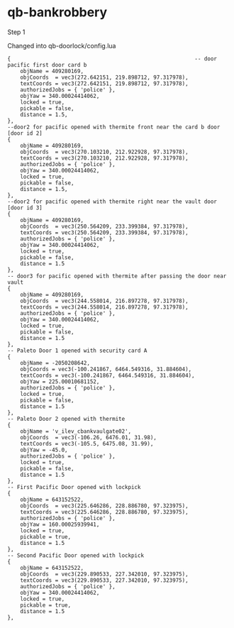 # qb-bankrobbery



Step 1

Changed into qb-doorlock/config.lua


	{                                                          -- door pacific first door card b
		objName = 409280169,
		objCoords  = vec3(272.642151, 219.898712, 97.317978),
		textCoords = vec3(272.642151, 219.898712, 97.317978),
		authorizedJobs = { 'police' },
		objYaw = 340.00024414062,
		locked = true,
		pickable = false,
		distance = 1.5,
	},
	--door2 for pacific opened with thermite front near the card b door    [door id 2]
	{
		objName = 409280169,                                           
		objCoords  = vec3(270.103210, 212.922928, 97.317978),         
		textCoords = vec3(270.103210, 212.922928, 97.317978),
		authorizedJobs = { 'police' },
		objYaw = 340.00024414062,
		locked = true,
		pickable = false,
		distance = 1.5,
	},
	--door2 for pacific opened with thermite right near the vault door         [door id 3]
	{
		objName = 409280169,
		objCoords  = vec3(250.564209, 233.399384, 97.317978),       
		textCoords = vec3(250.564209, 233.399384, 97.317978),
		authorizedJobs = { 'police' },
		objYaw = 340.00024414062,
		locked = true,
		pickable = false,
		distance = 1.5
	},
	-- door3 for pacific opened with thermite after passing the door near vault
	{
		objName = 409280169,
		objCoords  = vec3(244.558014, 216.897278, 97.317978),
		textCoords = vec3(244.558014, 216.897278, 97.317978),
		authorizedJobs = { 'police' },
		objYaw = 340.00024414062,
		locked = true,
		pickable = false,
		distance = 1.5
	},
	-- Paleto Door 1 opened with security card A
	{
		objName = -2050208642,
		objCoords = vec3(-100.241867, 6464.549316, 31.884604),
		textCoords = vec3(-100.241867, 6464.549316, 31.884604),
		objYaw = 225.00010681152,
		authorizedJobs = { 'police' },
		locked = true,
		pickable = false,
		distance = 1.5
	},
 	-- Paleto Door 2 opened with thermite
	{
		objName = 'v_ilev_cbankvaulgate02',
		objCoords  = vec3(-106.26, 6476.01, 31.98),
		textCoords = vec3(-105.5, 6475.08, 31.99),
		objYaw = -45.0,
		authorizedJobs = { 'police' },
		locked = true,
		pickable = false,
		distance = 1.5
	},
	-- First Pacific Door opened with lockpick
	{
		objName = 643152522,
		objCoords  = vec3(225.646286, 228.886780, 97.323975),
		textCoords = vec3(225.646286, 228.886780, 97.323975),
		authorizedJobs = { 'police' },
		objYaw = 160.00025939941,
		locked = true,
		pickable = true,
		distance = 1.5
	},
	-- Second Pacific Door opened with lockpick
	{
		objName = 643152522,
		objCoords  = vec3(229.890533, 227.342010, 97.323975),
		textCoords = vec3(229.890533, 227.342010, 97.323975),
		authorizedJobs = { 'police' },
		objYaw = 340.00024414062,
		locked = true,
		pickable = true,
		distance = 1.5
	},
